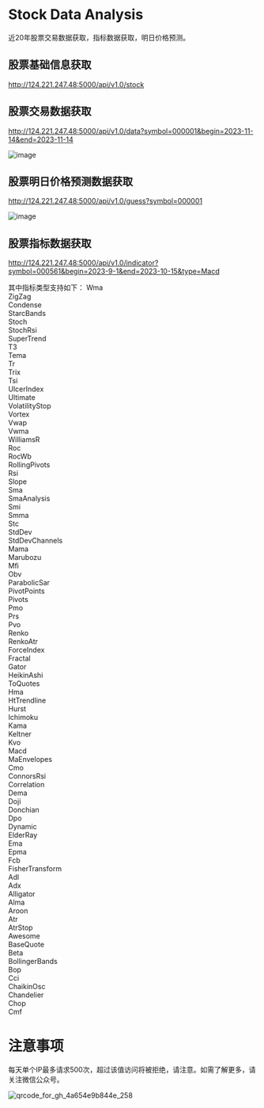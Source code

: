 # Stock Data Analysis
近20年股票交易数据获取，指标数据获取，明日价格预测。  

## 股票基础信息获取
http://124.221.247.48:5000/api/v1.0/stock

## 股票交易数据获取
http://124.221.247.48:5000/api/v1.0/data?symbol=000001&begin=2023-11-14&end=2023-11-14

![image](https://github.com/limengmeng2024/StockDataAnalysis/assets/151038602/adf0fb80-7d50-4a09-a8a7-2418b15cf47e)

## 股票明日价格预测数据获取
http://124.221.247.48:5000/api/v1.0/guess?symbol=000001

![image](https://github.com/limengmeng2024/StockDataAnalysis/assets/151038602/502ce4b4-8f4f-4f31-93ae-cbc8feded162)


## 股票指标数据获取
http://124.221.247.48:5000/api/v1.0/indicator?symbol=000561&begin=2023-9-1&end=2023-10-15&type=Macd

其中指标类型支持如下：
Wma  
ZigZag  
Condense  
StarcBands  
Stoch  
StochRsi  
SuperTrend  
T3  
Tema  
Tr  
Trix  
Tsi  
UlcerIndex  
Ultimate  
VolatilityStop  
Vortex  
Vwap  
Vwma  
WilliamsR  
Roc  
RocWb  
RollingPivots  
Rsi  
Slope  
Sma  
SmaAnalysis  
Smi  
Smma   
Stc   
StdDev  
StdDevChannels  
Mama  
Marubozu   
Mfi   
Obv  
ParabolicSar   
PivotPoints   
Pivots   
Pmo   
Prs   
Pvo   
Renko   
RenkoAtr   
ForceIndex   
Fractal  
Gator   
HeikinAshi   
ToQuotes   
Hma   
HtTrendline  
Hurst  
Ichimoku  
Kama  
Keltner  
Kvo   
Macd   
MaEnvelopes   
Cmo   
ConnorsRsi   
Correlation   
Dema   
Doji   
Donchian   
Dpo   
Dynamic   
ElderRay   
Ema   
Epma   
Fcb   
FisherTransform   
Adl   
Adx   
Alligator   
Alma    
Aroon   
Atr   
AtrStop   
Awesome   
BaseQuote  
Beta   
BollingerBands   
Bop   
Cci  
ChaikinOsc  
Chandelier  
Chop   
Cmf   

# 注意事项
每天单个IP最多请求500次，超过该值访问将被拒绝，请注意。如需了解更多，请关注微信公众号。    

![qrcode_for_gh_4a654e9b844e_258](https://github.com/limengmeng2024/StockDataAnalysis/assets/151038602/504d46cb-4e75-4539-9674-5227da618eb6)
